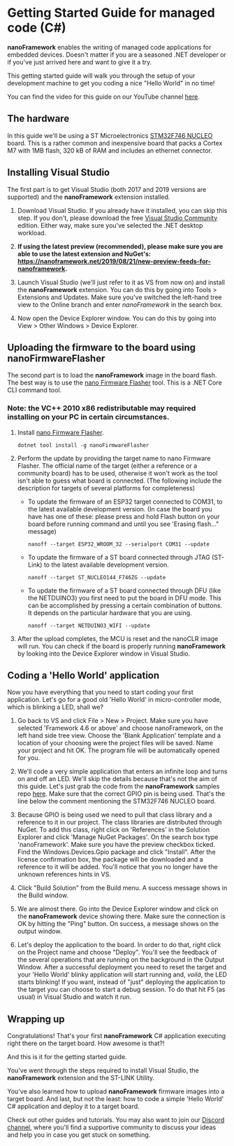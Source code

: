 # Getting Started Guide for managed code (C#)

**nanoFramework** enables the writing of managed code applications for embedded devices. Doesn't matter if you are a seasoned .NET developer or if you've just arrived here and want to give it a try.

This getting started guide will walk you through the setup of your development machine to get you coding a nice "Hello World" in no time!

You can find the video for this guide on our YouTube channel [here](https://youtu.be/iZdN2GmefXI).

## The hardware

In this guide we'll be using a ST Microelectronics [STM32F746 NUCLEO](http://www.st.com/content/st_com/en/products/evaluation-tools/product-evaluation-tools/mcu-eval-tools/stm32-mcu-eval-tools/stm32-mcu-nucleo/nucleo-f746zg.html) board. This is a rather common and inexpensive board that packs a Cortex M7 with 1MB flash, 320 kB of RAM and includes an ethernet connector.

## Installing Visual Studio

The first part is to get Visual Studio (both 2017 and 2019 versions are supported) and the **nanoFramework** extension installed.

1. Download Visual Studio. If you already have it installed, you can skip this step. If you don't, please download the free [Visual Studio Community](https://www.visualstudio.com/downloads) edition. Either way, make sure you've selected the .NET desktop workload.

1. **If using the latest preview (recommended), please make sure you are able to use the latest extension and NuGet's: https://nanoframework.net/2019/08/21/new-preview-feeds-for-nanoframework.**

1. Launch Visual Studio (we'll just refer to it as VS from now on) and install the **nanoFramework** extension. You can do this by going into Tools > Extensions and Updates. Make sure you've switched the left-hand tree view to the Online branch and enter _nanoFramework_ in the search box.

1. Now open the Device Explorer window. You can do this by going into View > Other Windows > Device Explorer.

## Uploading the firmware to the board using nanoFirmwareFlasher

The second part is to load the **nanoFramework** image in the board flash. The best way is to use the [nano Firmware Flasher](https://github.com/nanoframework/nanoFirmwareFlasher) tool. This is a .NET Core CLI command tool.

### Note: the VC++ 2010 x86 redistributable may required installing on your PC in certain circumstances.

1. Install [nano Firmware Flasher](https://github.com/nanoframework/nanoFirmwareFlasher).

    ```console
    dotnet tool install -g nanoFirmwareFlasher
    ```

1. Perform the update by providing the target name to nano Firmware Flasher. The official name of the target (either a reference or a community board) has to be used, otherwise it won't work as the tool isn't able to guess what board is connected.
(The following include the description for targets of several platforms for completeness)

    - To update the firmware of an ESP32 target connected to COM31, to the latest available development version. (In case the board you have has one of these: please press and hold Flash button on your board before running command and until you see 'Erasing flash..." message) 

        ```console
        nanoff --target ESP32_WROOM_32 --serialport COM31 --update
        ```

    - To update the firmware of a ST board connected through JTAG (ST-Link) to the latest available development version.

        ```console
        nanoff --target ST_NUCLEO144_F746ZG --update
        ```

    - To update the firmware of a ST board connected through DFU (like the NETDUINO3) you first need to put the board in DFU mode. This can be accomplished by pressing a certain combination of buttons. It depends on the particular hardware that you are using.

        ```console
        nanoff --target NETDUINO3_WIFI --update
        ```

1. After the upload completes, the MCU is reset and the nanoCLR image will run. You can check if the board is properly running **nanoFramework** by looking into the Device Explorer window in Visual Studio.

## Coding a 'Hello World' application

Now you have everything that you need to start coding your first application. Let's go for a good old 'Hello World' in micro-controller mode, which is blinking a LED, shall we?

1. Go back to VS and click File > New > Project. Make sure you have selected 'Framework 4.6 or above' and choose nanoFramework, on the left hand side tree view. Choose the 'Blank Application' template and a location of your choosing were the project files will be saved. Name your project and hit OK. The program file will be automatically opened for you.

1. We'll code a very simple application that enters an infinite loop and turns on and off an LED. We'll skip the details because that's not the aim of this guide. Let's just grab the code from the **nanoFramework** samples repo [here](https://github.com/nanoframework/Samples/tree/master/samples/Blinky). Make sure that the correct GPIO pin is being used. That's the line below the comment mentioning the STM32F746 NUCLEO board.

1. Because GPIO is being used we need to pull that class library and a reference to it in our project. The class libraries are distributed through NuGet. To add this class, right click on 'References' in the Solution Explorer and click 'Manage NuGet Packages'. On the search box type 'nanoFramework'. Make sure you have the preview checkbox ticked. Find the Windows.Devices.Gpio package and click "Install". After the license confirmation box, the package will be downloaded and a reference to it will be added. You'll notice that you no longer have the unknown references hints in VS.

1. Click "Build Solution" from the Build menu. A success message shows in the Build window.

1. We are almost there. Go into the Device Explorer window and click on the **nanoFramework** device showing there. Make sure the connection is OK by hitting the "Ping" button. On success, a message shows on the output window.

1. Let's deploy the application to the board. In order to do that, right click on the Project name and choose "Deploy". You'll see the feedback of the several operations that are running on the background in the Output Window. After a successful deployment you need to reset the target and your 'Hello World' blinky application will start running and, _voilá_, the LED starts blinking! If you want, instead of "just" deploying the application to the target you can choose to start a debug session. To do that hit F5 (as usual) in Visual Studio and watch it run.

## Wrapping up

Congratulations! That's your first **nanoFramework** C# application executing right there on the target board. How awesome is that?!

And this is it for the getting started guide.

You've went through the steps required to install Visual Studio, the **nanoFramework** extension and the ST-LINK Utility.

You've also learned how to upload **nanoFramework** firmware images into a target board.
And last, but not the least: how to code a simple 'Hello World' C# application and deploy it to a target board.

Check out other guides and tutorials. You may also want to join our [Discord channel](https://discordapp.com/invite/gCyBu8T), where you'll find a supportive community to discuss your ideas and help you in case you get stuck on something.
